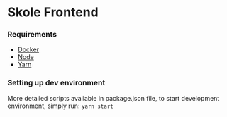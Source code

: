 # Skole Frontend

### Requirements
- [Docker](https://www.docker.com/)
- [Node](https://nodejs.org/en/)
- [Yarn](https://yarnpkg.com/lang/en/)

### Setting up dev environment
More detailed scripts available in package.json file, to start development environment, simply run: `yarn start`